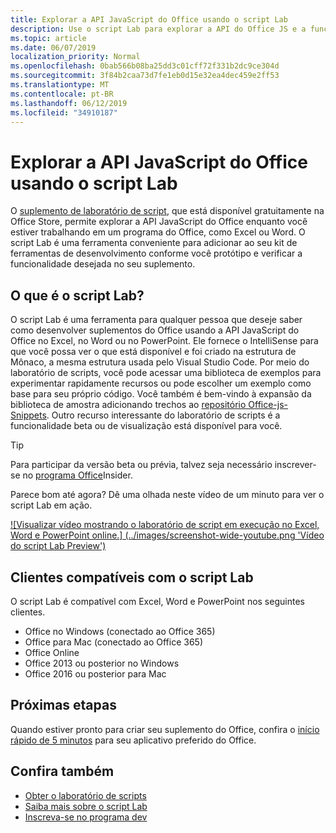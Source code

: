```yaml
---
title: Explorar a API JavaScript do Office usando o script Lab
description: Use o script Lab para explorar a API do Office JS e a funcionalidade de protótipo.
ms.topic: article
ms.date: 06/07/2019
localization_priority: Normal
ms.openlocfilehash: 0bab566b08ba25dd3c01cff72f331b2dc9ce304d
ms.sourcegitcommit: 3f84b2caa73d7fe1eb0d15e32ea4dec459e2ff53
ms.translationtype: MT
ms.contentlocale: pt-BR
ms.lasthandoff: 06/12/2019
ms.locfileid: "34910187"
---
```

# <a name="explore-office-javascript-api-using-script-lab"></a>Explorar a API JavaScript do Office usando o script Lab

O [suplemento de laboratório de script](https://store.office.com/app.aspx?assetid=WA104380862), que está disponível gratuitamente na Office Store, permite explorar a API JavaScript do Office enquanto você estiver trabalhando em um programa do Office, como Excel ou Word. O script Lab é uma ferramenta conveniente para adicionar ao seu kit de ferramentas de desenvolvimento conforme você protótipo e verificar a funcionalidade desejada no seu suplemento.

## <a name="what-is-script-lab"></a>O que é o script Lab?

O script Lab é uma ferramenta para qualquer pessoa que deseje saber como desenvolver suplementos do Office usando a API JavaScript do Office no Excel, no Word ou no PowerPoint. Ele fornece o IntelliSense para que você possa ver o que está disponível e foi criado na estrutura de Mônaco, a mesma estrutura usada pelo Visual Studio Code. Por meio do laboratório de scripts, você pode acessar uma biblioteca de exemplos para experimentar rapidamente recursos ou pode escolher um exemplo como base para seu próprio código. Você também é bem-vindo à expansão da biblioteca de amostra adicionando trechos ao [repositório Office-js-Snippets](https://github.com/OfficeDev/office-js-snippets#office-js-snippets). Outro recurso interessante do laboratório de scripts é a funcionalidade beta ou de visualização está disponível para você.

> [!TIP]
> Para participar da versão beta ou prévia, talvez seja necessário inscrever-se no [programa Office](https://products.office.com/office-insider)Insider.

Parece bom até agora? Dê uma olhada neste vídeo de um minuto para ver o script Lab em ação.

[![Visualizar vídeo mostrando o laboratório de script em execução no Excel, Word e PowerPoint online.] (../images/screenshot-wide-youtube.png 'Vídeo do script Lab Preview')](https://aka.ms/scriptlabvideo)

## <a name="script-lab-supported-clients"></a>Clientes compatíveis com o script Lab

O script Lab é compatível com Excel, Word e PowerPoint nos seguintes clientes.

- Office no Windows (conectado ao Office 365)
- Office para Mac (conectado ao Office 365)
- Office Online
- Office 2013 ou posterior no Windows
- Office 2016 ou posterior para Mac

## <a name="next-steps"></a>Próximas etapas

Quando estiver pronto para criar seu suplemento do Office, confira o [início rápido de 5 minutos](/office/dev/add-ins/#5-minute-quick-starts) para seu aplicativo preferido do Office.

## <a name="see-also"></a>Confira também

- [Obter o laboratório de scripts](https://store.office.com/app.aspx?assetid=WA104380862)
- [Saiba mais sobre o script Lab](https://github.com/OfficeDev/script-lab#script-lab-a-microsoft-garage-project)
- [Inscreva-se no programa dev](https://developer.microsoft.com/office/dev-program)
